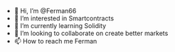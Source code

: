 - 👋 Hi, I’m @Ferman66
- 👀 I’m interested in Smartcontracts
- 🌱 I’m currently learning Solidity
- 💞️ I’m looking to collaborate on create better markets
- 📫 How to reach me Ferman

<!---
Ferman66/Ferman66 is a ✨ special ✨ repository because its `README.md` (this file) appears on your GitHub profile.
You can click the Preview link to take a look at your changes.
--->
